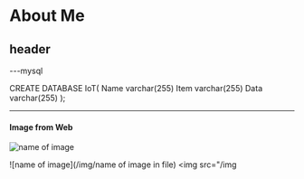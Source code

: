 # About Me

## header


---mysql

CREATE DATABASE IoT(
  Name varchar(255)
  Item varchar(255)
  Data varchar(255)
  );

---

#### Image from Web
![name of image](imagelink)

![name of image](/img/name of image in file)
<img src="/img
<kbd><br>

